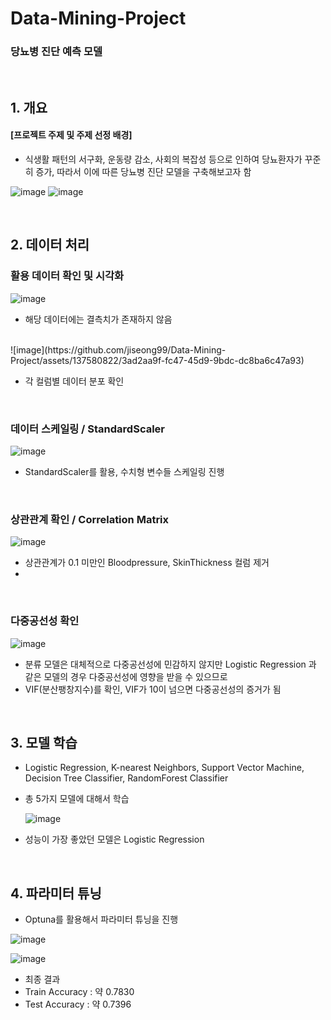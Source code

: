 # Data-Mining-Project

### 당뇨병 진단 예측 모델

<br/>


## 1. 개요
#### [프로젝트 주제 및 주제 선정 배경]
+ 식생활 패턴의 서구화, 운동량 감소, 사회의 복잡성 등으로 인하여 당뇨환자가 꾸준히 증가, 따라서 이에 따른 당뇨병 진단 모델을 구축해보고자 함

![image](https://github.com/jiseong99/Data-Mining-Project/assets/137580822/611c5d77-fbcd-4d75-91cd-ab675247549a)
![image](https://github.com/jiseong99/Data-Mining-Project/assets/137580822/b9477df0-cdf8-471f-b3ad-0ea55881d3f2)

<br/>

  
## 2. 데이터 처리
### 활용 데이터 확인 및 시각화
![image](https://github.com/jiseong99/Data-Mining-Project/assets/137580822/25334d3b-5a57-43f1-9c9e-1b8593403126)

+ 해당 데이터에는 결측치가 존재하지 않음
<br/>
![image](https://github.com/jiseong99/Data-Mining-Project/assets/137580822/3ad2aa9f-fc47-45d9-9bdc-dc8ba6c47a93)

+ 각 컬럼별 데이터 분포 확인
<br/>


### 데이터 스케일링 / StandardScaler
![image](https://github.com/jiseong99/Data-Mining-Project/assets/137580822/d2258d6f-eca1-4c16-b8c1-5a89f74f3ac0)

+ StandardScaler를 활용, 수치형 변수들 스케일링 진행


<br/>

### 상관관계 확인 / Correlation Matrix
![image](https://github.com/jiseong99/Data-Mining-Project/assets/137580822/e611efc0-f4a2-46d8-94d3-df2aca4c2471)


+ 상관관계가 0.1 미만인 Bloodpressure, SkinThickness 컬럼 제거
+ 
<br/>

### 다중공선성 확인
![image](https://github.com/jiseong99/Data-Mining-Project/assets/137580822/f6a964e3-8c52-45ec-b751-10105aef7248)

+ 분류 모델은 대체적으로 다중공선성에 민감하지 않지만 Logistic Regression 과 같은 모델의 경우 다중공선성에 영향을 받을 수 있으므로
+ VIF(분산팽창지수)를 확인, VIF가 10이 넘으면 다중공선성의 증거가 됨

<br/>

## 3. 모델 학습

+ Logistic Regression, K-nearest Neighbors, Support Vector Machine, Decision Tree Classifier, RandomForest Classifier
+ 총 5가지 모델에 대해서 학습

  ![image](https://github.com/jiseong99/Data-Mining-Project/assets/137580822/dc7e60fc-73c8-4f40-af5b-c3e41e3c3edc)

+ 성능이 가장 좋았던 모델은 Logistic Regression

<br/>

## 4. 파라미터 튜닝

+ Optuna를 활용해서 파라미터 튜닝을 진행
  
![image](https://github.com/jiseong99/Data-Mining-Project/assets/137580822/fa2195bf-c014-4a9d-a61f-04835193fe0c)


![image](https://github.com/jiseong99/Data-Mining-Project/assets/137580822/675888d3-3820-4e99-8da9-cf528cff6f35)

+ 최종 결과
+ Train Accuracy : 약 0.7830
+ Test Accuracy : 약 0.7396


